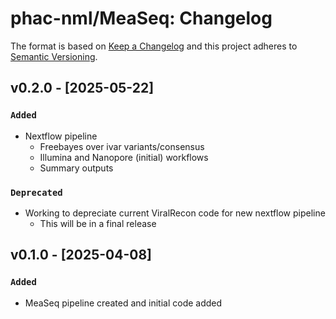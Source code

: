 # phac-nml/MeaSeq: Changelog

The format is based on [Keep a Changelog](https://keepachangelog.com/en/1.0.0/)
and this project adheres to [Semantic Versioning](https://semver.org/spec/v2.0.0.html).

## v0.2.0 - [2025-05-22]

### `Added`

- Nextflow pipeline
    - Freebayes over ivar variants/consensus
    - Illumina and Nanopore (initial) workflows
    - Summary outputs

### `Deprecated`

- Working to depreciate current ViralRecon code for new nextflow pipeline
    - This will be in a final release

## v0.1.0 - [2025-04-08]

### `Added`

- MeaSeq pipeline created and initial code added
